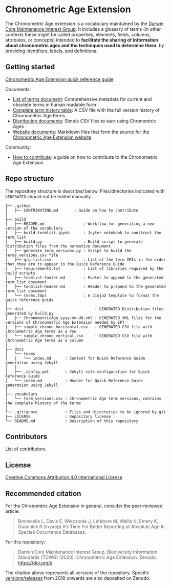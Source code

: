 # Chronometric Age Extension

The Chronometric Age extension is a vocabulary maintained by the [Darwin Core Maintenance Interest Group](https://www.tdwg.org/standards/dwc/#maintenance%20group). It includes a glossary of terms (in other contexts these might be called properties, elements, fields, columns, attributes, or concepts) intended to **facilitate the sharing of information about chronometric ages and the techniques used to determine them.** by providing identifiers, labels, and definitions.

## Getting started

[Chronometric Age Extension quick reference guide](https://chrono.tdwg.org/terms/)

Documents:

* [List of terms document](https://chrono.tdwg.org/list/): Comprehensive metadata for current and obsolete terms in human readable form 
* [Complete term history table](vocabulary/term_versions.csv): A CSV file with the full version history of Chronometric Age terms
* [Distribution documents](dist/): Simple CSV files to start using Chronomtric Ages
* [Website documents](docs/): Markdown files that form the source for the [Chronometric Age Extension website](https://chrono.tdwg.org/)

Community:

* [How to contribute](.github/CONTRIBUTING.md): a guide on how to contribute to the Chronometric Age Extension

## Repo structure

The repository structure is described below. Files/directories indicated with `GENERATED` should not be edited manually.

```
├── .github
│   ├── CONTRIBUTING.md       : Guide on how to contribute
│
├── build
│   ├── README.md                 : Workflow for generating a new version of the vocabulary
│   ├── build-termlist.ipynb      : Juyter notebook to construct the term list
│   ├── build.py                  : Build script to generate distribution files from the normative document
│   ├── generate_term_versions.py : Script to build the terms_versions.csv file
│   ├── qrg-list.csv              : List of the term IRIs in the order that they are to appear in the Quick Reference Guide
│   ├── requirements.txt          : List of libraries required by the build scripts
│   ├── termlist-footer.md        : Footer to append to the generated term list document
│   ├── termlist-header.md        : Header to prepend to the generated term list document
│   └── terms.tmpl                : A Jinja2 template to format the quick reference guide
│
├── dist                               : GENERATED Distribution files generated by build.py
│   ├── ChronometricAge_yyyy-mm-dd.xml : GENERATED XML files for the versions of Chronometric Age Extension needed by IPT
│   ├── simple_chrono_horizontal.csv   : GENERATED CSV file with Chronometric Age terms as a row
│   └── simple_chrono_vertical.csv     : GENERATED CSV file with Chronometric Age terms as a column
│
├── docs
│   └── terms
│   │   └── index.md      : Content for Quick Reference Guide generation using Jekyll
│   │
│   ├── _config.yml       : Jekyll site configuration for Quick Reference Guide
│   └── index.md          : Header for Quick Reference Guide generation using Jekyll
│
├── vocabulary
│   └── term_versions.csv : Chronometric Age term versions, contains the complete history of the terms
│
└── .gitignore            : Files and directories to be ignored by git
├── LICENSE               : Repository license
└── README.md             : Description of this repository
```

## Contributors

[List of contributors](https://github.com/tdwg/chrono/contributors)

## License

[Creative Commons Attribution 4.0 International License](http://creativecommons.org/licenses/by/4.0/)

## Recommended citation

For the Chronomtric Age Extension in general, consider the peer-reviewed article:

> Brenskelle L, Davis E, Wieczorek J, Lefebvre M, Wallis N, Emery K, Guralnick R (in prep) It’s Time For Better Reporting of Absolute Age In Species Occurrence Databases.

For this repository:

> Darwin Core Maintenance Interest Group, Biodiversity Information Standards (TDWG) (2020). Chronometric Age Extension. Zenodo. https://doi.org/x

The citation above represents all versions of the repository. Specific [versions/releases](https://github.com/tdwg/chrono/releases) from 2018 onwards are also deposited on Zenodo.
